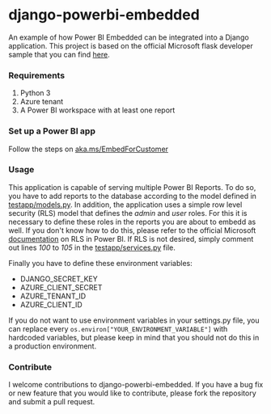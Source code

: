 # django-powerbi-embedded

An example of how Power BI Embedded can be integrated into a Django application. This project is based on the official Microsoft flask developer sample that you can find [here](https://github.com/microsoft/PowerBI-Developer-Samples/tree/master/Python/Embed%20for%20your%20customers/AppOwnsData).


### Requirements

1. Python 3
4. Azure tenant
5. A Power BI workspace with at least one report 


### Set up a Power BI app

Follow the steps on [aka.ms/EmbedForCustomer](https://aka.ms/embedforcustomer)


### Usage

This application is capable of serving multiple Power BI Reports. To do so, you have to add reports to the database according to the model defined in [testapp/models.py](./testapp/models.py). In addition, the application uses a simple row level security (RLS) model that defines the *admin* and *user* roles. For this it is necessary to define these roles in the reports you are about to embedd as well. If you don't know how to do this, please refer to the official Microsoft [documentation](https://learn.microsoft.com/en-us/power-bi/enterprise/service-admin-rls) on RLS in Power BI. If RLS is not desired, simply comment out lines *100* to *105* in the [testapp/services.py](testapp/services.py) file.

Finally you have to define these environment variables:

- DJANGO_SECRET_KEY 
- AZURE_CLIENT_SECRET 
- AZURE_TENANT_ID 
- AZURE_CLIENT_ID

If you do not want to use environment variables in your settings.py file, you can replace every `os.environ["YOUR_ENVIRONMENT_VARIABLE"]` with hardcoded variables, but please keep in mind that you should not do this in a production environment.


### Contribute

I welcome contributions to django-powerbi-embedded. If you have a bug fix or new feature that you would like to contribute, please fork the repository and submit a pull request.